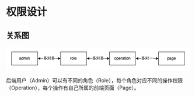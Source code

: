 # 权限设计

## 关系图

![关系图](../_images/zh-cn/auth-relations.png "关系图")

后端用户（Admin）可以有不同的角色（Role），每个角色对应不同的操作权限（Operation），每个操作有自己所属的前端页面（Page）。

